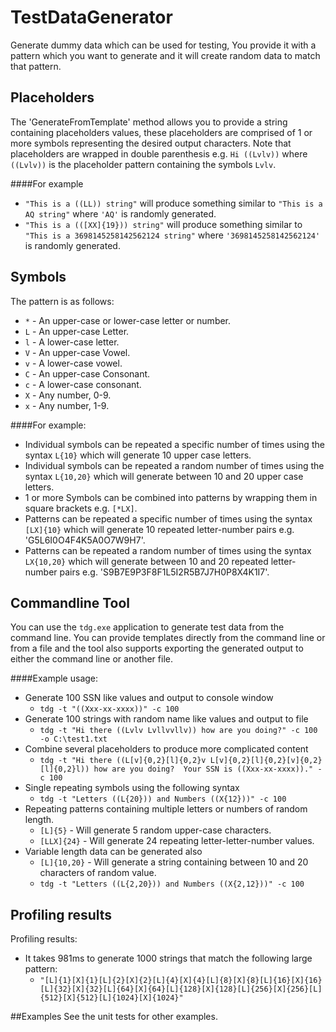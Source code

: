 TestDataGenerator
=================

Generate dummy data which can be used for testing, You provide it with a pattern which you want to generate and it will create 
random data to match that pattern.

## Placeholders
The 'GenerateFromTemplate' method allows you to provide a string containing placeholders values, these placeholders are 
comprised of 1 or more symbols representing the desired output characters.  Note that placeholders are wrapped in double 
parenthesis e.g. `Hi ((Lvlv))` where `((Lvlv))` is the placeholder pattern containing the symbols `Lvlv`.

####For example
- `"This is a ((LL)) string"` will produce something similar to `"This is a AQ string"` where `'AQ'` is randomly generated.
- `"This is a (([XX]{19})) string"` will produce something similar to `"This is a 3698145258142562124 string"` where `'3698145258142562124'` is randomly generated.

## Symbols
The pattern is as follows:
- `*` - An upper-case or lower-case letter or number.
- `L` - An upper-case Letter.
- `l` - A lower-case letter.
- `V` - An upper-case Vowel.
- `v` - A lower-case vowel.
- `C` - An upper-case Consonant.
- `c` - A lower-case consonant.
- `X` - Any number, 0-9.
- `x` - Any number, 1-9.

####For example:
- Individual symbols can be repeated a specific number of times using the syntax `L{10}` which will generate 10 upper case letters.
- Individual symbols can be repeated a random number of times using the syntax `L{10,20}` which will generate between 10 and 20 upper case letters.
- 1 or more Symbols can be combined into patterns by wrapping them in square brackets e.g. `[*LX]`.
- Patterns can be repeated a specific number of times using the syntax `[LX]{10}` which will generate 10 repeated letter-number pairs e.g. 'G5L6I0O4F4K5A0O7W9H7'.
- Patterns can be repeated a random number of times using the syntax `LX{10,20}` which will generate between 10 and 20 repeated letter-number 
pairs e.g. 'S9B7E9P3F8F1L5I2R5B7J7H0P8X4K1I7'.


## Commandline Tool
You can use the `tdg.exe` application to generate test data from the command line.  You can provide templates directly from the command line or from a file and 
the tool also supports exporting the generated output to either the command line or another file.

####Example usage:
- Generate 100 SSN like values and output to console window
  - `tdg -t "((Xxx-xx-xxxx))" -c 100`
- Generate 100 strings with random name like values and output to file 
  - `tdg -t "Hi there ((Lvlv Lvllvvllv)) how are you doing?" -c 100 -o C:\test1.txt`
- Combine several placeholders to produce more complicated content
  - `tdg -t "Hi there ((L[v]{0,2}[l]{0,2}v L[v]{0,2}[l]{0,2}[v]{0,2}[l]{0,2}l)) how are you doing?  Your SSN is ((Xxx-xx-xxxx))." -c 100` 
- Single repeating symbols using the following syntax
  - `tdg -t "Letters ((L{20})) and Numbers ((X{12}))" -c 100`
- Repeating patterns containing multiple letters or numbers of random length.
  - `[L]{5}` - Will generate 5 random upper-case characters.
  - `[LLX]{24}`  - Will generate 24 repeating letter-letter-number values.
- Variable length data can be generated also
  - `[L]{10,20}` - Will generate a string containing between 10 and 20 characters of random value.
  - `tdg -t "Letters ((L{2,20})) and Numbers ((X{2,12}))" -c 100`

## Profiling results
Profiling results:
- It takes 981ms to generate 1000 strings that match the following large pattern:
  - `"[L]{1}[X]{1}[L]{2}[X]{2}[L]{4}[X]{4}[L]{8}[X]{8}[L]{16}[X]{16}[L]{32}[X]{32}[L]{64}[X]{64}[L]{128}[X]{128}[L]{256}[X]{256}[L]{512}[X]{512}[L]{1024}[X]{1024}"`

##Examples
See the unit tests for other examples.